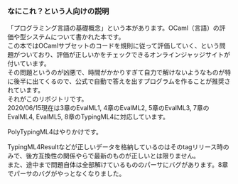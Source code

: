### なにこれ？という人向けの説明  

「プログラミング言語の基礎概念」という本があります。OCaml（言語）の評価や型システムについて書かれた本です。  
この本ではOCamlサブセットのコードを規則に従って評価していく、という問題がついており、評価が正しいかをチェックできるオンラインジャッジサイトが付いています。  
その問題というのが凶悪で、時間がかかりすぎて自力で解けないようなものが特に後半に出てくるので、公式で自動で答えを出すプログラムを作ることが推奨されています。  
それがこのリポジトリです。  
2020/06/15現在は3章のEvalML1, 4章のEvalML2, 5章のEvalML3, 7章のEvalML4, EvalML5, 8章のTypingML4に対応しています。  

PolyTypingML4はやりかけです。  

TypingML4Resultなどが正しいデータを格納しているのはそのtagリリース時のみで、後方互換性の関係やらで最新のものが正しいとは限りません。  
また、途中まで問題自体は全部解けているもののパーサにバグがあります。8章でパーサのバグがやっとなくなりました。  
